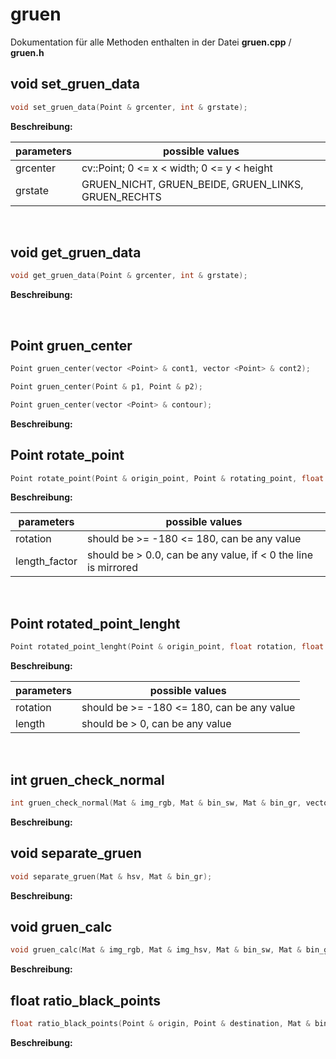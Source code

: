 # gruen

Dokumentation für alle Methoden enthalten in der Datei **gruen.cpp** / **gruen.h**

## void set_gruen_data

```cpp
void set_gruen_data(Point & grcenter, int & grstate);
```

**Beschreibung:**

**parameters** | **possible values**
---------------|--------------------
grcenter       | cv::Point; 0 <= x < width; 0 <= y < height
grstate        | GRUEN_NICHT, GRUEN_BEIDE, GRUEN_LINKS, GRUEN_RECHTS
</br>

## void get_gruen_data
```cpp
void get_gruen_data(Point & grcenter, int & grstate);
```

**Beschreibung:**

</br>


## Point gruen_center

```cpp
Point gruen_center(vector <Point> & cont1, vector <Point> & cont2);

Point gruen_center(Point & p1, Point & p2);

Point gruen_center(vector <Point> & contour);
```

**Beschreibung:**


## Point rotate_point
```cpp
Point rotate_point(Point & origin_point, Point & rotating_point, float rotation, float length_factor);
```

**Beschreibung:**

**parameters** | **possible values**
-------------|--------------------
rotation      | should be >= -180 <= 180, can be any value
length_factor | should be > 0.0, can be any value, if < 0 the line is mirrored

</br>



## Point rotated_point_lenght
```cpp
Point rotated_point_lenght(Point & origin_point, float rotation, float length);
```

**Beschreibung:**

**parameters** | **possible values**
---------------|--------------------
rotation       | should be >= -180 <= 180, can be any value
length         | should be > 0, can be any value

</br>


## int gruen_check_normal
```cpp
int gruen_check_normal(Mat & img_rgb, Mat & bin_sw, Mat & bin_gr, vector<Point> & contour);
```

**Beschreibung:**

## void separate_gruen
```cpp
void separate_gruen(Mat & hsv, Mat & bin_gr);
```

**Beschreibung:**

## void gruen_calc
```cpp
void gruen_calc(Mat & img_rgb, Mat & img_hsv, Mat & bin_sw, Mat & bin_gr);
```

**Beschreibung:**


## float ratio_black_points
```cpp
float ratio_black_points(Point & origin, Point & destination, Mat & bin_sw, Mat & bin_gr, Mat & img_rgb);
```

**Beschreibung:**
